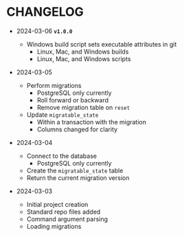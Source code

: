 # CHANGELOG

- 2024-03-06 **`v1.0.0`**
  - Windows build script sets executable attributes in git
    - Linux, Mac, and Windows builds
    - Linux, Mac, and Windows scripts

- 2024-03-05
  - Perform migrations
    - PostgreSQL only currently
    - Roll forward or backward
    - Remove migration table on `reset`
  - Update `migratable_state`
    - Within a transaction with the migration
    - Columns changed for clarity

- 2024-03-04
  - Connect to the database
    - PostgreSQL only currently
  - Create the `migratable_state` table
  - Return the current migration version

- 2024-03-03
  - Initial project creation
  - Standard repo files added
  - Command argument parsing
  - Loading migrations
